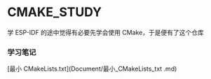 # CMAKE_STUDY

学 ESP-IDF 的途中觉得有必要先学会使用 CMake，于是便有了这个仓库

### 学习笔记

[最小 CMakeLists.txt](Document/最小_CMakeLists_txt .md)

